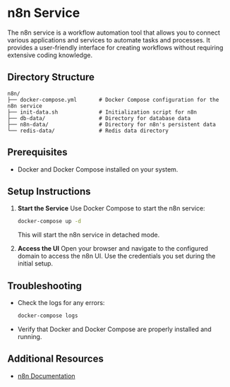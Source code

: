 # n8n Service

The n8n service is a workflow automation tool that allows you to connect various applications and services to automate tasks and processes. It provides a user-friendly interface for creating workflows without requiring extensive coding knowledge.

## Directory Structure

```
n8n/
├── docker-compose.yml       # Docker Compose configuration for the n8n service
├── init-data.sh             # Initialization script for n8n
├── db-data/                 # Directory for database data
├── n8n-data/                # Directory for n8n's persistent data
└── redis-data/              # Redis data directory
```

## Prerequisites

- Docker and Docker Compose installed on your system.

## Setup Instructions

1. **Start the Service**
   Use Docker Compose to start the n8n service:

   ```bash
   docker-compose up -d
   ```

   This will start the n8n service in detached mode.

2. **Access the UI**
   Open your browser and navigate to the configured domain to access the n8n UI. Use the credentials you set during the initial setup.

## Troubleshooting

- Check the logs for any errors:

  ```bash
  docker-compose logs
  ```

- Verify that Docker and Docker Compose are properly installed and running.

## Additional Resources

- [n8n Documentation](https://docs.n8n.io/)
